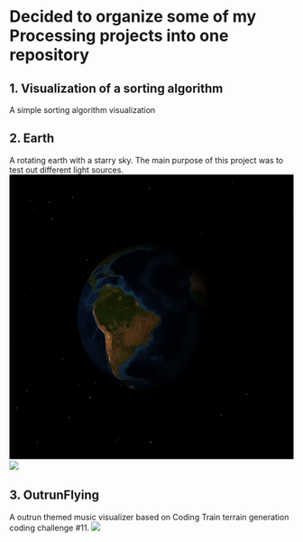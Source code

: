 # Decided to organize some of my Processing projects into one repository

## 1. Visualization of a sorting algorithm
A simple sorting algorithm visualization

## 2. Earth
A rotating earth with a starry sky. The main purpose of this project was to test out different light sources.
<img src="./images/earth.png" width="600">
<img src="./images/earth.gif" width="300">

## 3. OutrunFlying
A outrun themed music visualizer based on Coding Train terrain generation coding challenge #11.
<img src="./images/outrun.gif">